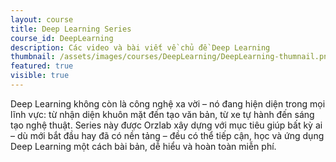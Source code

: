 ```yaml
---
layout: course
title: Deep Learning Series
course_id: DeepLearning
description: Các video và bài viết về chủ đề Deep Learning
thumbnail: /assets/images/courses/DeepLearning/DeepLearning-thumnail.png
featured: true
visible: true
---
```


Deep Learning không còn là công nghệ xa vời – nó đang hiện diện trong mọi lĩnh vực: từ nhận diện khuôn mặt đến tạo văn bản, từ xe tự hành đến sáng tạo nghệ thuật. Series này được Orzlab xây dựng với mục tiêu giúp bất kỳ ai – dù mới bắt đầu hay đã có nền tảng – đều có thể tiếp cận, học và ứng dụng Deep Learning một cách bài bản, dễ hiểu và hoàn toàn miễn phí.
